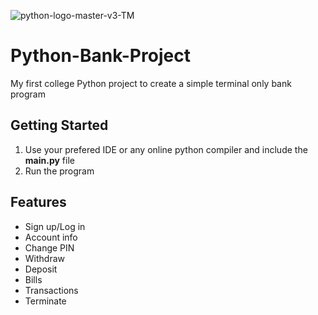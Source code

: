 ![python-logo-master-v3-TM](https://github.com/user-attachments/assets/d7684769-22e4-404f-8774-a51998beb5e0)



# Python-Bank-Project
My first college Python project to create a simple terminal only bank program



## Getting Started
1. Use your prefered IDE or any online python compiler and include the **main.py** file
2. Run the program

## Features
- Sign up/Log in
- Account info
- Change PIN
- Withdraw
- Deposit
- Bills
- Transactions
- Terminate
